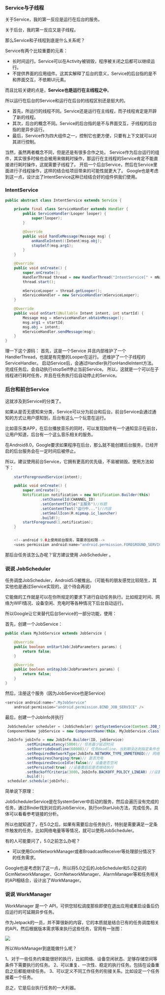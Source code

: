 ### Service与子线程

关于Service，我的第一反应是运行在后台的服务。

关于后台，我的第一反应又是子线程。

那么Service和子线程到底是什么关系呢？

Service有两个比较重要的元素：

- 长时间运行。Service可以在Activity被销毁，程序被关闭之后都可以继续运行。
- 不提供界面的应用组件。这其实解释了后台的意义，Service的后台指的是不和界面交互，不依赖UI元素。

而且比较关键的点是，**Service也是运行在主线程之中**。

所以运行在后台的Service和运行在后台的线程区别还是挺大的。

- 首先，所运行的线程不同。Service还是运行在主线程，而子线程肯定是开辟了新的线程。
- 其次，后台的概念不同。Service的后台指的是不与界面交互，子线程的后台指的是异步运行。
- 最后，Service作为四大组件之一，控制它也更方便，只要有上下文就可以对其进行控制。

当然，虽然两者概念不同，但是还是有很多合作之处。
Service作为后台运行的组件，其实很多时候也会被用来做耗时操作，那运行在主线程的Service肯定不能直接进行耗时操作，这就需要子线程了。
开启一个后台Service，然后在Service里面进行子线程操作，这样的结合给项目带来的可能性就更大了。
Google也是考虑到这一点，设计出了IntentService这种已经结合好的组件供我们使用。

### IntentService

```java
public abstract class IntentService extends Service {

    private final class ServiceHandler extends Handler {
        public ServiceHandler(Looper looper) {
            super(looper);
        }

        @Override
        public void handleMessage(Message msg) {
            onHandleIntent((Intent)msg.obj);
            stopSelf(msg.arg1);
        }
    }

    @Override
    public void onCreate() {
        super.onCreate();
        HandlerThread thread = new HandlerThread("IntentService[" + mName + "]");
        thread.start();

        mServiceLooper = thread.getLooper();
        mServiceHandler = new ServiceHandler(mServiceLooper);
    }

    @Override
    public void onStart(@Nullable Intent intent, int startId) {
        Message msg = mServiceHandler.obtainMessage();
        msg.arg1 = startId;
        msg.obj = intent;
        mServiceHandler.sendMessage(msg);
    }
}
```    
理一下这个源码：
首先，这是一个Service
并且内部维护了一个HandlerThread，也就是有完整的Looper在运行。
还维护了一个子线程的ServiceHandler。
启动Service后，会通过Handler执行onHandleIntent方法。
完成任务后，会自动执行stopSelf停止当前Service。
所以，这就是一个可以在子线程进行耗时任务，并且在任务执行后自动停止的Service。


### 后台和前台Service

这就涉及到Service的分类了。

如果从是否无感知来分类，Service可以分为前台和后台。前台Service会通过通知的方式让用户感知到，后台有这么一个玩意在运行。

比如音乐类APP，在后台播放音乐的同时，可以发现始终有一个通知显示在前台，让用户知道，后台有一个这么音乐相关的服务。

在Android8.0，Google要求如果程序在后台，那么就不能创建后台服务，已经开启的后台服务会在一定时间后被停止。

所以，建议使用前台Service，它拥有更高的优先级，不易被销毁。使用方法如下：
```java
    startForegroundService(intent);

    public void onCreate() {
        super.onCreate();
        Notification notification = new Notification.Builder(this)
                .setChannelId(CHANNEL_ID)
                .setContentTitle("主服务")//标题
                .setContentText("运行中...")//内容
                .setSmallIcon(R.mipmap.ic_launcher)
                .build();
        startForeground(1,notification);
    }  


    <!--android 9.0上使用前台服务，需要添加权限-->
    <uses-permission android:name="android.permission.FOREGROUND_SERVICE" />
```
那后台任务该怎么办呢？官方建议使用 JobScheduler 。

### 说说 JobScheduler

任务调度JobScheduler，Android5.0被推出。（可能有的朋友感觉比较陌生，其实他也是通过Service实现的，这个待会再说）

它能做的工作就是可以在你所规定的要求下进行自动任务执行。比如规定时间、网络为WIFI情况、设备空闲、充电时等各种情况下后台自动运行。

所以Google让它来替代后台Service的一部分功能，使用：

首先，创建一个JobService：
```java
public class MyJobService extends JobService {

    @Override
    public boolean onStartJob(JobParameters params) {
        return false;
    }

    @Override
    public boolean onStopJob(JobParameters params) {
        return false;
    }
}  
```
然后，注册这个服务（因为JobService也是Service）
```java
<service android:name=".MyJobService"
    android:permission="android.permission.BIND_JOB_SERVICE" />
```
最后，创建一个JobInfo并执行
```java
 JobScheduler scheduler = (JobScheduler) getSystemService(Context.JOB_SCHEDULER_SERVICE);  
 ComponentName jobService = new ComponentName(this, MyJobService.class);

 JobInfo jobInfo = new JobInfo.Builder(ID, jobService)
         .setMinimumLatency(5000)// 任务最少延迟时间
         .setOverrideDeadline(60000)// 任务deadline，当到期没达到指定条件也会开始执行
         .setRequiredNetworkType(JobInfo.NETWORK_TYPE_UNMETERED)// 网络条件，默认值NETWORK_TYPE_NONE
         .setRequiresCharging(true)// 是否充电
         .setRequiresDeviceIdle(false)// 设备是否空闲
         .setPersisted(true) //设备重启后是否继续执行
         .setBackoffCriteria(3000，JobInfo.BACKOFF_POLICY_LINEAR) //设置退避/重试策略
         .build();  
 scheduler.schedule(jobInfo);
```
简单说下原理：

JobSchedulerService是在SystemServer中启动的服务，然后会遍历没有完成的任务，通过Binder找到对应的JobService，执行onStartJob方法，完成任务。具体可以看看参考链接的分析。

所以也就知道了，在5.0之后，如果有需要后台任务执行，特别是需要满足一定条件触发的任务，比如网络电量等等情况，就可以使用JobScheduler。

有的人可能要问了，5.0之前怎么办呢？

- 可以使用GcmNetworkManager或者BroadcastReceiver等处理部分情况下的任务需求。

Google也是考虑到了这一点，所以将5.0之后的JobScheduler和5.0之前的GcmNetworkManager、GcmNetworkManager、AlarmManager等和任务相关的API相结合，设计出了WorkManager。


### 说说 WorkManager

WorkManager 是一个 API，可供您轻松调度那些即使在退出应用或重启设备后仍应运行的可延期异步任务。

作为Jetpack的一员，并不算很新的内容，它的本质就是结合已有的任务调度相关的API，然后根据版本需求等来执行这些任务，官网有一张图：

![](https://mmbiz.qpic.cn/mmbiz_png/jfNJsrA21FLsoR4wkpEVHEMLpFSMp3MyW91wwzlu6d6cQx7gqQJWTfvdYRvyL4p1NH4KObOTpnquef6GjpnGNA/640?wx_fmt=png&tp=webp&wxfrom=5&wx_lazy=1&wx_co=1)

所以WorkManager到底能做什么呢？

1、对于一些任务约束能很好的执行，比如网络、设备空闲状态、足够存储空间等条件下需要执行的任务。
2、可以重复、一次性、稳定的执行任务。包括在设备重启之后都能继续任务。
3、可以定义不同工作任务的衔接关系。比如设定一个任务接着一个任务。

总之，它是后台执行任务的一大利器。

